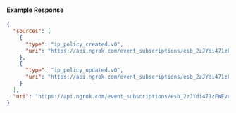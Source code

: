 <!-- Code generated for API Clients. DO NOT EDIT. -->

#### Example Response

```json
{
  "sources": [
    {
      "type": "ip_policy_created.v0",
      "uri": "https://api.ngrok.com/event_subscriptions/esb_2zJYdi471zFWFvr1ljKZuHKUMvK/sources/ip_policy_created.v0"
    },
    {
      "type": "ip_policy_updated.v0",
      "uri": "https://api.ngrok.com/event_subscriptions/esb_2zJYdi471zFWFvr1ljKZuHKUMvK/sources/ip_policy_updated.v0"
    }
  ],
  "uri": "https://api.ngrok.com/event_subscriptions/esb_2zJYdi471zFWFvr1ljKZuHKUMvK/sources"
}
```
